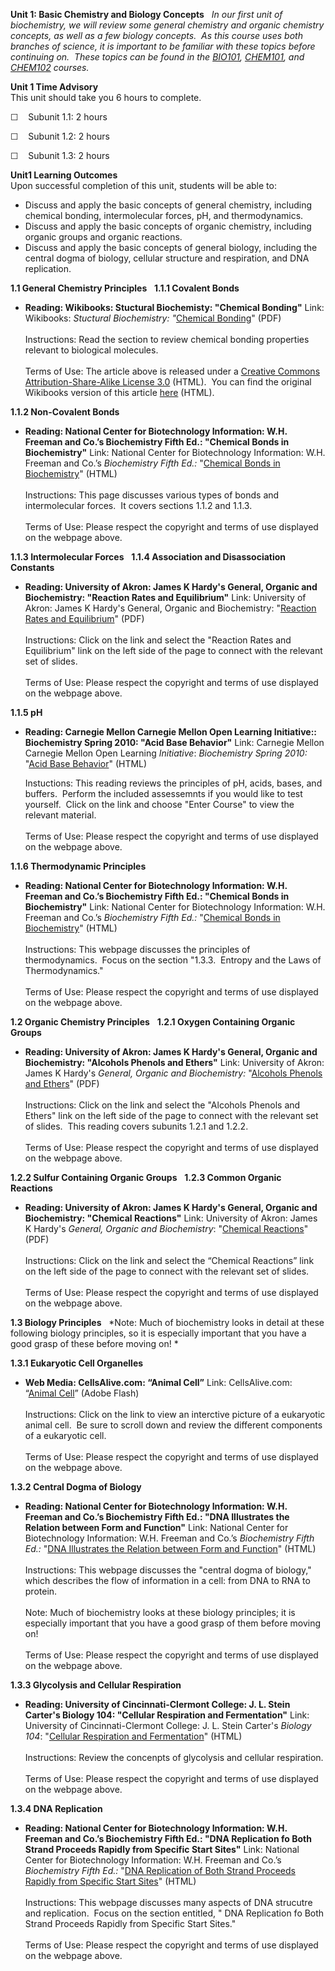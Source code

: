 **Unit 1: Basic Chemistry and Biology Concepts** <span id="1"></span> 
*In our first unit of biochemistry, we will review some general
chemistry and organic chemistry concepts, as well as a few biology
concepts.  As this course uses both branches of science, it is important
to be familiar with these topics before continuing on.  These topics can
be found in the [BIO101](http://www.saylor.org/courses/bio101a/),
[CHEM101](http://www.saylor.org/courses/chem101), and
[CHEM102](http://www.saylor.org/courses/chem102) courses.*

**Unit 1 Time Advisory**  
This unit should take you 6 hours to complete.

☐    Subunit 1.1: 2 hours

☐    Subunit 1.2: 2 hours

☐    Subunit 1.3: 2 hours

**Unit1 Learning Outcomes**  
Upon successful completion of this unit, students will be able to:

-   Discuss and apply the basic concepts of general chemistry, including
    chemical bonding, intermolecular forces, pH, and thermodynamics.
-   Discuss and apply the basic concepts of organic chemistry, including
    organic groups and organic reactions.
-   Discuss and apply the basic concepts of general biology, including
    the central dogma of biology, cellular structure and respiration,
    and DNA replication.

**1.1 General Chemistry Principles** <span id="1.1"></span> 
**1.1.1 Covalent Bonds** <span id="1.1.1"></span> 
-   **Reading: Wikibooks: Stuctural Biochemisty: "Chemical Bonding"**
    Link: Wikibooks: *Stuctural Biochemistry: "*[Chemical
    Bonding](https://resources.saylor.org/archived/wp-content/uploads/2012/02/BIO401_Wikibooks_Chemical-Bonding_2.7.2012.pdf)"
    (PDF)  
        
     Instructions: Read the section to review chemical bonding
    properties relevant to biological molecules.  
        
     Terms of Use: The article above is released under a [Creative
    Commons Attribution-Share-Alike License
    3.0](http://creativecommons.org/licenses/by-sa/3.0/) (HTML).  You
    can find the original Wikibooks version of this article
    [here](http://en.wikibooks.org/wiki/Structural_Biochemistry/Chemical_Bonding)
    (HTML).

**1.1.2 Non-Covalent Bonds** <span id="1.1.2"></span> 
-   **Reading: National Center for Biotechnology Information: W.H.
    Freeman and Co.’s Biochemistry Fifth Ed.: "Chemical Bonds in
    Biochemistry"**
    Link: National Center for Biotechnology Information: W.H. Freeman
    and Co.’s *Biochemistry Fifth Ed.:* "[Chemical Bonds in
    Biochemistry](http://www.ncbi.nlm.nih.gov/bookshelf/br.fcgi?book=stryer&part=A156)"
    (HTML)  
        
     Instructions: This page discusses various types of bonds and
    intermolecular forces.  It covers sections 1.1.2 and 1.1.3.  
        
     Terms of Use: Please respect the copyright and terms of use
    displayed on the webpage above.

**1.1.3 Intermolecular Forces** <span id="1.1.3"></span> 
**1.1.4 Association and Disassociation Constants** <span
id="1.1.4"></span> 
-   **Reading: University of Akron: James K Hardy's General, Organic and
    Biochemistry: "Reaction Rates and Equilibrium"**
    Link: University of Akron: James K Hardy's General, Organic and
    Biochemistry: "[Reaction Rates and
    Equilibrium](https://web.archive.org/web/20131109132346/http://ull.chemistry.uakron.edu/genobc/)"
    (PDF)  
        
     Instructions: Click on the link and select the "Reaction Rates and
    Equilibrium" link on the left side of the page to connect with the
    relevant set of slides.  
        
     Terms of Use: Please respect the copyright and terms of use
    displayed on the webpage above.

**1.1.5 pH** <span id="1.1.5"></span> 
-   **Reading: Carnegie Mellon Carnegie Mellon Open Learning
    Initiative:: Biochemistry Spring 2010: "Acid Base Behavior"**
    Link: Carnegie Mellon Carnegie Mellon Open Learning *Initiative*:
    *Biochemistry Spring 2010:* "[Acid Base
    Behavior](https://oli.web.cmu.edu/jcourse/workbook/activity/page?context=1619f2b380020ca6002f5a13bd89be7f&view=frameset)"
    (HTML)  
      
     Instuctions: This reading reviews the principles of pH, acids,
    bases, and buffers.  Perform the included assessemnts if you would
    like to test yourself.  Click on the link and choose "Enter Course"
    to view the relevant material.  
        
     Terms of Use: Please respect the copyright and terms of use
    displayed on the webpage above.

**1.1.6 Thermodynamic Principles** <span id="1.1.6"></span> 
-   **Reading: National Center for Biotechnology Information: W.H.
    Freeman and Co.’s Biochemistry Fifth Ed.: "Chemical Bonds in
    Biochemistry"**
    Link: National Center for Biotechnology Information: W.H. Freeman
    and Co.’s *Biochemistry Fifth Ed.:* "[Chemical Bonds in
    Biochemistry](http://www.ncbi.nlm.nih.gov/bookshelf/br.fcgi?book=stryer&part=A156)"
    (HTML)  
        
     Instructions: This webpage discusses the principles of
    thermodynamics.  Focus on the section "1.3.3.  Entropy and the Laws
    of Thermodynamics."  
        
     Terms of Use: Please respect the copyright and terms of use
    displayed on the webpage above.

**1.2 Organic Chemistry Principles** <span id="1.2"></span> 
**1.2.1 Oxygen Containing Organic Groups** <span id="1.2.1"></span> 
-   **Reading: University of Akron: James K Hardy's General, Organic and
    Biochemistry: "Alcohols Phenols and Ethers"**
    Link: University of Akron: James K Hardy's *General, Organic and
    Biochemistry:* "[Alcohols Phenols and
    Ethers](https://web.archive.org/web/20131109132346/http://ull.chemistry.uakron.edu/genobc/)"
    (PDF)  
        
     Instructions: Click on the link and select the "Alcohols Phenols
    and Ethers" link on the left side of the page to connect with the
    relevant set of slides.  This reading covers subunits 1.2.1 and
    1.2.2.  
        
     Terms of Use: Please respect the copyright and terms of use
    displayed on the webpage above.

**1.2.2 Sulfur Containing Organic Groups** <span id="1.2.2"></span> 
**1.2.3 Common Organic Reactions** <span id="1.2.3"></span> 
-   **Reading: University of Akron: James K Hardy's General, Organic and
    Biochemistry: "Chemical Reactions"**
    Link: University of Akron: James K Hardy's *General, Organic and
    Biochemistry*: "[Chemical
    Reactions](https://web.archive.org/web/20131109132346/http://ull.chemistry.uakron.edu/genobc/)"
    (PDF)  
        
     Instructions: Click on the link and select the “Chemical Reactions”
    link on the left side of the page to connect with the relevant set
    of slides.  
        
     Terms of Use: Please respect the copyright and terms of use
    displayed on the webpage above.

**1.3 Biology Principles** <span id="1.3"></span> 
*Note: Much of biochemistry looks in detail at these following biology
principles, so it is especially important that you have a good grasp of
these before moving on! *

**1.3.1 Eukaryotic Cell Organelles** <span id="1.3.1"></span> 
-   **Web Media: CellsAlive.com: “Animal Cell”**
    Link: CellsAlive.com: “[Animal
    Cell](http://www.cellsalive.com/cells/cell_model.htm)” (Adobe
    Flash)  
        
     Instructions: Click on the link to view an interctive picture of a
    eukaryotic animal cell.  Be sure to scroll down and review the
    different components of a eukaryotic cell.  
        
     Terms of Use: Please respect the copyright and terms of use
    displayed on the webpage above.

**1.3.2 Central Dogma of Biology** <span id="1.3.2"></span> 
-   **Reading: National Center for Biotechnology Information: W.H.
    Freeman and Co.’s Biochemistry Fifth Ed.: "DNA Illustrates the
    Relation between Form and Function"**
    Link: National Center for Biotechnology Information: W.H. Freeman
    and Co.’s *Biochemistry Fifth Ed.:* "[DNA Illustrates the Relation
    between Form and
    Function](http://www.ncbi.nlm.nih.gov/bookshelf/br.fcgi?book=stryer&part=A142#A151)"
    (HTML)  
        
     Instructions: This webpage discusses the "central dogma of
    biology," which describes the flow of information in a cell: from
    DNA to RNA to protein.  
        
     Note: Much of biochemistry looks at these biology principles; it is
    especially important that you have a good grasp of them before
    moving on!  
        
     Terms of Use: Please respect the copyright and terms of use
    displayed on the webpage above.

**1.3.3 Glycolysis and Cellular Respiration** <span id="1.3.3"></span> 
-   **Reading: University of Cincinnati-Clermont College: J. L. Stein
    Carter's Biology 104: "Cellular Respiration and Fermentation"**
    Link: University of Cincinnati-Clermont College: J. L. Stein
    Carter's *Biology 104*: "[Cellular Respiration and
    Fermentation](http://biology.clc.uc.edu/courses/bio104/cellresp.htm)"
    (HTML)  
        
     Instructions: Review the concenpts of glycolysis and cellular
    respiration.  
        
     Terms of Use: Please respect the copyright and terms of use
    displayed on the webpage above.

**1.3.4 DNA Replication** <span id="1.3.4"></span> 
-   **Reading: National Center for Biotechnology Information: W.H.
    Freeman and Co.’s Biochemistry Fifth Ed.: "DNA Replication fo Both
    Strand Proceeds Rapidly from Specific Start Sites"**
    Link: National Center for Biotechnology Information: W.H. Freeman
    and Co.’s *Biochemistry Fifth Ed.:* "[DNA Replication of Both Strand
    Proceeds Rapidly from Specific Start
    Sites](http://www.ncbi.nlm.nih.gov/bookshelf/br.fcgi?book=stryer&part=A3847#A3851)"
    (HTML)  
        
     Instructions: This webpage discusses many aspects of DNA strucutre
    and replication.  Focus on the section entitled, " DNA Replication
    fo Both Strand Proceeds Rapidly from Specific Start Sites."  
        
     Terms of Use: Please respect the copyright and terms of use
    displayed on the webpage above.


